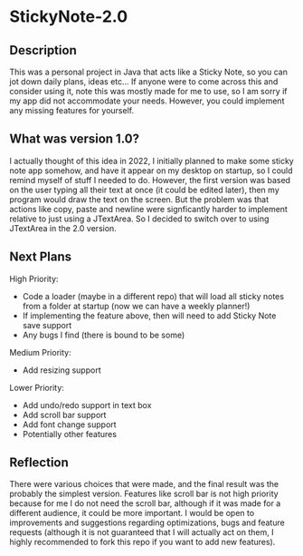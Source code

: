# StickyNote-2.0
## Description
This was a personal project in Java that acts like a Sticky Note, so you can jot down daily plans, ideas etc... If anyone were to come across this and consider using it, note this was mostly made for me to use, so I am sorry if my app did not accommodate your needs.
However, you could implement any missing features for yourself.

## What was version 1.0?
I actually thought of this idea in 2022, I initially planned to make some sticky note app somehow, and have it appear on my desktop on startup, so I could remind myself of stuff I needed to do. However, the first version was based on the user typing all their text at once (it could be edited later), then my program would draw the text on the screen. But the problem was that actions like copy, paste and newline were signficantly harder to implement relative to just using a JTextArea. So I decided to switch over to using JTextArea in the 2.0 version.

## Next Plans
High Priority:
- Code a loader (maybe in a different repo) that will load all sticky notes from a folder at startup (now we can have a weekly planner!)
- If implementing the feature above, then will need to add Sticky Note save support
- Any bugs I find (there is bound to be some)

Medium Priority:
- Add resizing support

Lower Priority:
- Add undo/redo support in text box
- Add scroll bar support
- Add font change support
- Potentially other features

## Reflection
There were various choices that were made, and the final result was the probably the simplest version. Features like scroll bar is not high priority because for me I do not need the scroll bar, although if it was made for a different audience, it could be more important.
I would be open to improvements and suggestions regarding optimizations, bugs and feature requests (although it is not guaranteed that I will actually act on them, I highly recommended to fork this repo if you want to add new features).
